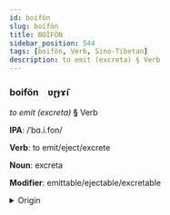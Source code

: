 ```yaml
---
id: boifön
slug: boifön
title: BOİFÖN
sidebar_position: 544
tags: [boifön, Verb, Sino-Tibetan]
description: to emit (excreta) § Verb
---
```


### boifön&emsp;<span kind="abugida">ʋɽɟɤ̃ı</span>

*to emit (excreta)* **§** Verb

**IPA**: /ˈbɑ.i.fon/

**Verb**: to emit/eject/excrete

**Noun**: excreta

**Modifier**: emittable/ejectable/excretable

<details>
    <summary>Origin</summary>
    Cantonese 排放 paaifong /pʰaːi̯fɔːŋ/<br/>
    <em>Sino-Tibetan Language Family</em>
</details>